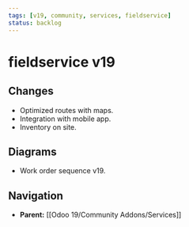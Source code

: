 ```yaml
---
tags: [v19, community, services, fieldservice]
status: backlog
---
```

# fieldservice v19

## Changes
- Optimized routes with maps.
- Integration with mobile app.
- Inventory on site.

## Diagrams
- Work order sequence v19.






## Navigation
- **Parent:** [[Odoo 19/Community Addons/Services]]
